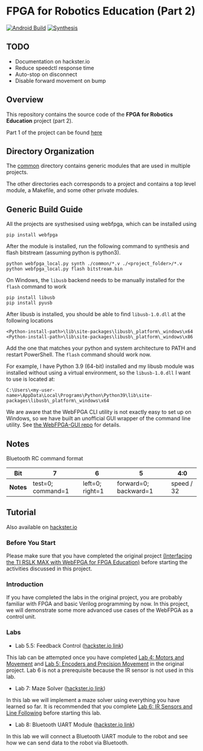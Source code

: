 # FPGA for Robotics Education (Part 2)

[![Android Build](https://github.com/JerryAZR/FPGA-Robotics-Edu-2/actions/workflows/build-android.yml/badge.svg)](https://github.com/JerryAZR/FPGA-Robotics-Edu-2/actions/workflows/build-android.yml)
[![Synthesis](https://github.com/JerryAZR/FPGA-Robotics-Edu-2/actions/workflows/synthesis.yml/badge.svg)](https://github.com/JerryAZR/FPGA-Robotics-Edu-2/actions/workflows/synthesis.yml)

## TODO

* Documentation on hackster.io
* Reduce speedctl response time
* Auto-stop on disconnect
* Disable forward movement on bump

## Overview

This repository contains the source code of the **FPGA for Robotics Education**
project (part 2).

Part 1 of the project can be found
[here](https://www.hackster.io/fpga-for-robotics-education/interfacing-the-ti-rslk-max-with-webfpga-for-fpga-education-7eeff0)

## Directory Organization

The [common](common/) directory contains generic modules that are used in multiple
projects.

The other directories each corresponds to a project and contains a
top level module, a Makefile, and some other private modules.

## Generic Build Guide

All the projects are systhesised using webfpga, which can be installed using
```
pip install webfpga
```

After the module is installed, run the following command to synthesis and flash bitstream (assuming python is python3).
```
python webfpga_local.py synth ./common/*.v ./<project_folder>/*.v
python webfpga_local.py flash bitstream.bin
```

On Windows, the `libusb` backend needs to be manually installed for the `flash` command to work
```
pip install libusb
pip install pyusb
```

After libusb is installed, you should be able to find `libusb-1.0.dll` at the following locations
```
<Python-install-path>\lib\site-packages\libusb\_platform\_windows\x64
<Python-install-path>\lib\site-packages\libusb\_platform\_windows\x86
```

Add the one that matches your python and system architecture to PATH and restart PowerShell. The `flash` command should work now.

For example, I have Python 3.9 (64-bit) installed and my libusb module was installed without using
a virtual environment, so the `libusb-1.0.dll` I want to use is located at:
```
C:\Users\<my-user-name>\AppData\Local\Programs\Python\Python39\lib\site-packages\libusb\_platform\_windows\x64
```

We are aware that the WebFPGA CLI utility is not exactly easy to set up on Windows, so we have built
an unofficial GUI wrapper of the command line utility.
See [the WebFPGA-GUI repo](https://github.com/JerryAZR/WebFPGA-GUI) for details.

## Notes

Bluetooth RC command format

| Bit | 7 | 6 | 5 | 4:0 |
|-----|---|---|---|-----|
| **Notes** | test=0; command=1 | left=0; right=1 | forward=0; backward=1 | speed / 32 |

## Tutorial

Also available on [hackster.io](https://www.hackster.io/jerryazr/interfacing-the-ti-rslk-max-with-webfpga-part-2-003630)

### Before You Start

Please make sure that you have completed the original project [(Interfacing the
TI RSLK MAX with WebFPGA for FPGA Education)](https://www.hackster.io/fpga-for-robotics-education/interfacing-the-ti-rslk-max-with-webfpga-for-fpga-education-7eeff0)
before starting the activities discussed in this project.

### Introduction

If you have completed the labs in the original project, you are probably
familiar with FPGA and basic Verilog programming by now. In this project, we
will demonstrate some more advanced use cases of the WebFPGA as a control unit.

### Labs

* Lab 5.5: Feedback Control ([hackster.io link](https://www.hackster.io/452951/lab-5-5-feedback-control-747153))

This lab can be attempted once you have completed [Lab 4: Motors and Movement](https://www.hackster.io/fpga-for-robotics-education/lab-4-motors-and-movement-5b9a55)
and [Lab 5: Encoders and Precision Movement](https://www.hackster.io/fpga-for-robotics-education/lab-5-encoders-and-precision-movement-b87cd3)
in the original project. Lab 6 is not a prerequisite because the IR sensor
is not used in this lab.

* Lab 7: Maze Solver ([hackster.io link](https://www.hackster.io/454408/lab-7-maze-solver-ba0cd3))

In this lab we will implement a maze solver using everything you have learned so
far. It is recommended that you complete [Lab 6: IR Sensors and Line Following](https://www.hackster.io/fpga-for-robotics-education/lab-6-ir-sensors-and-line-following-c01f78)
before starting this lab.

* Lab 8: Bluetooth UART Module ([hackster.io link](https://www.hackster.io/457040/lab-8-bluetooth-uart-module-ee2259))

In this lab we will connect a Bluetooth UART module to the robot and see how we
can send data to the robot via Bluetooth.
